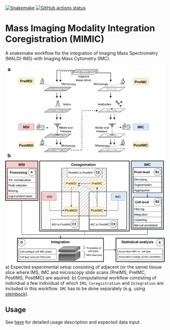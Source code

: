 [![Snakemake](https://img.shields.io/badge/snakemake-≥8.0.0-brightgreen.svg)](https://snakemake.github.io)
[![GitHub actions status](https://github.com/retogerber/imc_to_ims_workflow/workflows/Tests/badge.svg?branch=main)](https://github.com/retogerber/imc_to_ims_workflow/actions?query=branch%3Amain+workflow%3ATests)

# Mass Imaging Modality Integration Coregistration (MIMIC)

A snakemake workflow for the integration of Imaging Mass Spectrometry (MALDI-IMS) with Imaging Mass Cytometry (IMC).

![Overview](MIMIC_overview.png)
a) Expected experimental setup consisting of adjacent (or the same) tissue slice where IMS, IMC and microscopy slide scans (PreIMS, PreIMC, PostIMS, PostIMC) are aquired. b) Computational workflow consisting of individual a few individual of which `IMS`, `Coregistration` and `Integration` are included in this workflow. `IMC` has to be done separately (e.g. using [steinbock](https://github.com/BodenmillerGroup/steinbock)). 

## Usage

See [here](config/README.md) for detailed usage description and expected data input.

